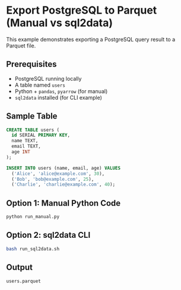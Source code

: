 # Export PostgreSQL to Parquet (Manual vs sql2data)

This example demonstrates exporting a PostgreSQL query result to a Parquet file.

## Prerequisites

- PostgreSQL running locally
- A table named `users`
- Python + `pandas`, `pyarrow` (for manual)
- `sql2data` installed (for CLI example)

## Sample Table

```sql
CREATE TABLE users (
  id SERIAL PRIMARY KEY,
  name TEXT,
  email TEXT,
  age INT
);

INSERT INTO users (name, email, age) VALUES
  ('Alice', 'alice@example.com', 30),
  ('Bob', 'bob@example.com', 25),
  ('Charlie', 'charlie@example.com', 40);
```

## Option 1: Manual Python Code

```bash
python run_manual.py
```
## Option 2: sql2data CLI

```bash
bash run_sql2data.sh
```

## Output
```
users.parquet
```